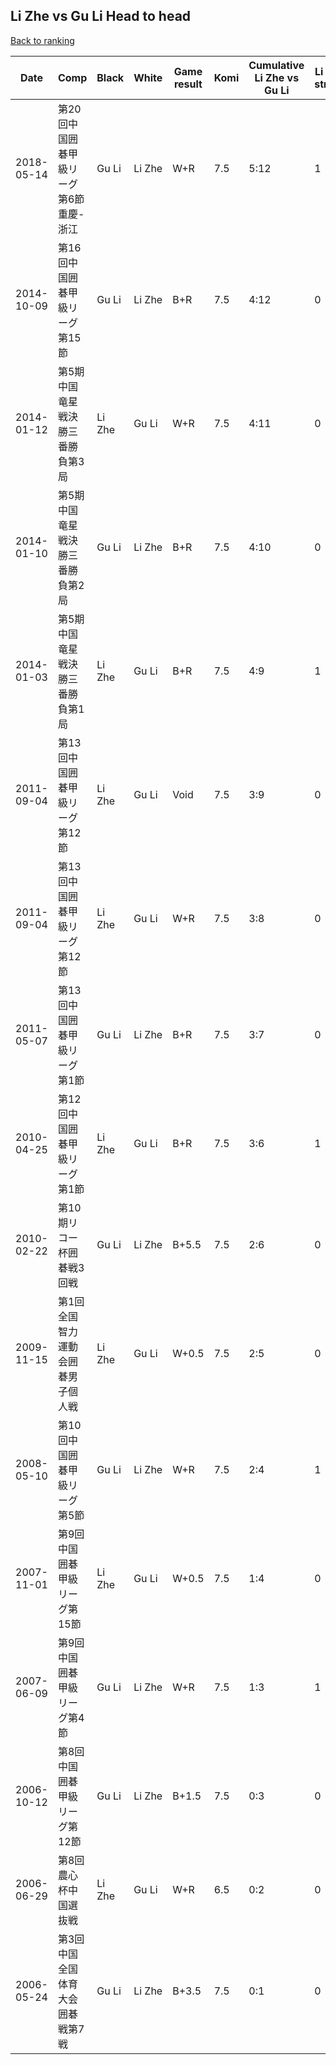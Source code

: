 ## Li Zhe vs Gu Li Head to head

[Back to ranking](../../index.md)




| **Date** | **Comp** | **Black** | **White** | **Game result** | **Komi** | **Cumulative Li Zhe vs Gu Li** | **Li Zhe streak** | **Gu Li streak** | 
| --- | --- | --- | --- | --- | --- | --- | --- | --- |
| 2018-05-14 | 第20回中国囲碁甲級リーグ第6節重慶-浙江 | Gu Li | Li Zhe | W+R | 7.5 | 5:12 | 1 | 0 | 
| 2014-10-09 | 第16回中国囲碁甲級リーグ第15節 | Gu Li | Li Zhe | B+R | 7.5 | 4:12 | 0 | 3 | 
| 2014-01-12 | 第5期中国竜星戦決勝三番勝負第3局 | Li Zhe | Gu Li | W+R | 7.5 | 4:11 | 0 | 2 | 
| 2014-01-10 | 第5期中国竜星戦決勝三番勝負第2局 | Gu Li | Li Zhe | B+R | 7.5 | 4:10 | 0 | 1 | 
| 2014-01-03 | 第5期中国竜星戦決勝三番勝負第1局 | Li Zhe | Gu Li | B+R | 7.5 | 4:9 | 1 | 0 | 
| 2011-09-04 | 第13回中国囲碁甲級リーグ第12節 | Li Zhe | Gu Li | Void | 7.5 | 3:9 | 0 | 3 | 
| 2011-09-04 | 第13回中国囲碁甲級リーグ第12節 | Li Zhe | Gu Li | W+R | 7.5 | 3:8 | 0 | 2 | 
| 2011-05-07 | 第13回中国囲碁甲級リーグ第1節 | Gu Li | Li Zhe | B+R | 7.5 | 3:7 | 0 | 1 | 
| 2010-04-25 | 第12回中国囲碁甲級リーグ第1節 | Li Zhe | Gu Li | B+R | 7.5 | 3:6 | 1 | 0 | 
| 2010-02-22 | 第10期リコー杯囲碁戦3回戦 | Gu Li | Li Zhe | B+5.5 | 7.5 | 2:6 | 0 | 2 | 
| 2009-11-15 | 第1回全国智力運動会囲碁男子個人戦 | Li Zhe | Gu Li | W+0.5 | 7.5 | 2:5 | 0 | 1 | 
| 2008-05-10 | 第10回中国囲碁甲級リーグ第5節 | Gu Li | Li Zhe | W+R | 7.5 | 2:4 | 1 | 0 | 
| 2007-11-01 | 第9回中国囲碁甲級リーグ第15節 | Li Zhe | Gu Li | W+0.5 | 7.5 | 1:4 | 0 | 1 | 
| 2007-06-09 | 第9回中国囲碁甲級リーグ第4節 | Gu Li | Li Zhe | W+R | 7.5 | 1:3 | 1 | 0 | 
| 2006-10-12 | 第8回中国囲碁甲級リーグ第12節 | Gu Li | Li Zhe | B+1.5 | 7.5 | 0:3 | 0 | 3 | 
| 2006-06-29 | 第8回農心杯中国選抜戦 | Li Zhe | Gu Li | W+R | 6.5 | 0:2 | 0 | 2 | 
| 2006-05-24 | 第3回中国全国体育大会囲碁戦第7戦 | Gu Li | Li Zhe | B+3.5 | 7.5 | 0:1 | 0 | 1 |




